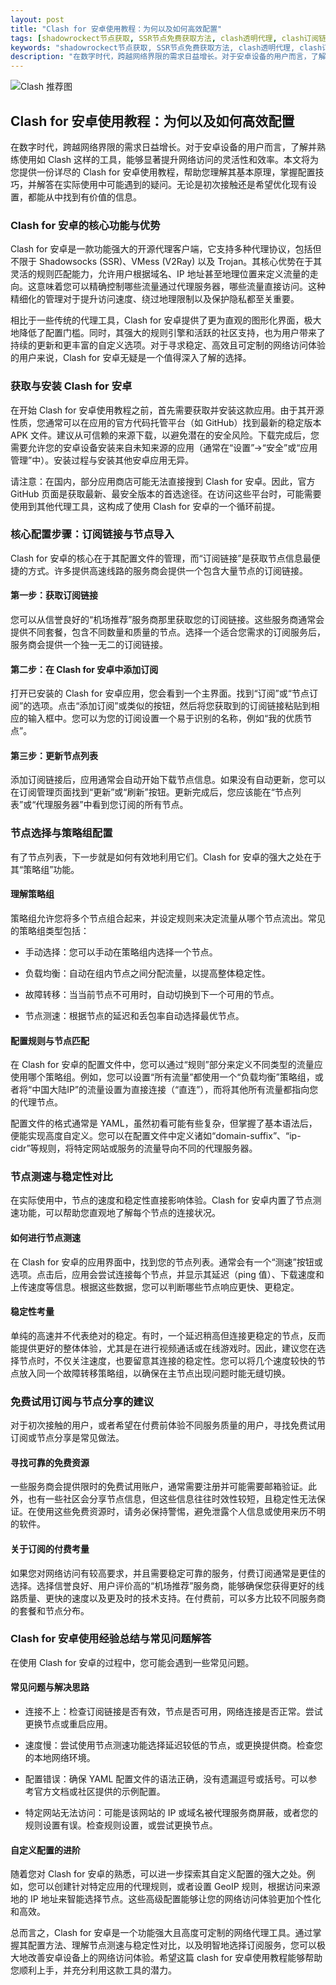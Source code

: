 ```yaml
---
layout: post
title: "Clash for 安卓使用教程：为何以及如何高效配置"
tags: [shadowrockect节点获取, SSR节点免费获取方法, clash透明代理, clash订阅链接怎么获得, 免费clash节点订阅, clashverge设置]
keywords: "shadowrockect节点获取, SSR节点免费获取方法, clash透明代理, clash订阅链接怎么获得, 免费clash节点订阅, clashverge设置"
description: "在数字时代，跨越网络界限的需求日益增长。对于安卓设备的用户而言，了解并熟练使用如 Clash 这样的工具，能够显著提升网络访问的灵活性和效率。本文将为您提供一份详尽的 Clash for 安卓使用教程，帮助您理解其基本原理，掌握配置技巧，并解答在实际使用中可能遇到的疑问。无论是初次接触还是希望优化现有设置，都能从中找到有价值的信息。"
---
```


![Clash 推荐图](https://clashjd.github.io/assets/img/YouTube机场推荐.png)

## Clash for 安卓使用教程：为何以及如何高效配置

在数字时代，跨越网络界限的需求日益增长。对于安卓设备的用户而言，了解并熟练使用如 Clash 这样的工具，能够显著提升网络访问的灵活性和效率。本文将为您提供一份详尽的 Clash for 安卓使用教程，帮助您理解其基本原理，掌握配置技巧，并解答在实际使用中可能遇到的疑问。无论是初次接触还是希望优化现有设置，都能从中找到有价值的信息。

### Clash for 安卓的核心功能与优势

Clash for 安卓是一款功能强大的开源代理客户端，它支持多种代理协议，包括但不限于 Shadowsocks (SSR)、VMess (V2Ray) 以及 Trojan。其核心优势在于其灵活的规则匹配能力，允许用户根据域名、IP 地址甚至地理位置来定义流量的走向。这意味着您可以精确控制哪些流量通过代理服务器，哪些流量直接访问。这种精细化的管理对于提升访问速度、绕过地理限制以及保护隐私都至关重要。

相比于一些传统的代理工具，Clash for 安卓提供了更为直观的图形化界面，极大地降低了配置门槛。同时，其强大的规则引擎和活跃的社区支持，也为用户带来了持续的更新和更丰富的自定义选项。对于寻求稳定、高效且可定制的网络访问体验的用户来说，Clash for 安卓无疑是一个值得深入了解的选择。

### 获取与安装 Clash for 安卓

在开始 Clash for 安卓使用教程之前，首先需要获取并安装这款应用。由于其开源性质，您通常可以在应用的官方代码托管平台（如 GitHub）找到最新的稳定版本 APK 文件。建议从可信赖的来源下载，以避免潜在的安全风险。下载完成后，您需要允许您的安卓设备安装来自未知来源的应用（通常在“设置”->“安全”或“应用管理”中）。安装过程与安装其他安卓应用无异。

请注意：在国内，部分应用商店可能无法直接搜到 Clash for 安卓。因此，官方 GitHub 页面是获取最新、最安全版本的首选途径。在访问这些平台时，可能需要使用到其他代理工具，这构成了使用 Clash for 安卓的一个循环前提。

### 核心配置步骤：订阅链接与节点导入

Clash for 安卓的核心在于其配置文件的管理，而“订阅链接”是获取节点信息最便捷的方式。许多提供高速线路的服务商会提供一个包含大量节点的订阅链接。

#### 第一步：获取订阅链接

您可以从信誉良好的“机场推荐”服务商那里获取您的订阅链接。这些服务商通常会提供不同套餐，包含不同数量和质量的节点。选择一个适合您需求的订阅服务后，服务商会提供一个独一无二的订阅链接。

#### 第二步：在 Clash for 安卓中添加订阅

打开已安装的 Clash for 安卓应用，您会看到一个主界面。找到“订阅”或“节点订阅”的选项。点击“添加订阅”或类似的按钮，然后将您获取到的订阅链接粘贴到相应的输入框中。您可以为您的订阅设置一个易于识别的名称，例如“我的优质节点”。

#### 第三步：更新节点列表

添加订阅链接后，应用通常会自动开始下载节点信息。如果没有自动更新，您可以在订阅管理页面找到“更新”或“刷新”按钮。更新完成后，您应该能在“节点列表”或“代理服务器”中看到您订阅的所有节点。

### 节点选择与策略组配置

有了节点列表，下一步就是如何有效地利用它们。Clash for 安卓的强大之处在于其“策略组”功能。

#### 理解策略组

策略组允许您将多个节点组合起来，并设定规则来决定流量从哪个节点流出。常见的策略组类型包括：

- 手动选择：您可以手动在策略组内选择一个节点。

- 负载均衡：自动在组内节点之间分配流量，以提高整体稳定性。

- 故障转移：当当前节点不可用时，自动切换到下一个可用的节点。

- 节点测速：根据节点的延迟和丢包率自动选择最优节点。

#### 配置规则与节点匹配

在 Clash for 安卓的配置文件中，您可以通过“规则”部分来定义不同类型的流量应使用哪个策略组。例如，您可以设置“所有流量”都使用一个“负载均衡”策略组，或者将“中国大陆IP”的流量设置为直接连接（“直连”），而将其他所有流量都指向您的代理节点。

配置文件的格式通常是 YAML，虽然初看可能有些复杂，但掌握了基本语法后，便能实现高度自定义。您可以在配置文件中定义诸如“domain-suffix”、“ip-cidr”等规则，将特定网站或服务的流量导向不同的代理服务器。

### 节点测速与稳定性对比

在实际使用中，节点的速度和稳定性直接影响体验。Clash for 安卓内置了节点测速功能，可以帮助您直观地了解每个节点的连接状况。

#### 如何进行节点测速

在 Clash for 安卓的应用界面中，找到您的节点列表。通常会有一个“测速”按钮或选项。点击后，应用会尝试连接每个节点，并显示其延迟（ping 值）、下载速度和上传速度等信息。根据这些数据，您可以判断哪些节点响应更快、更稳定。

#### 稳定性考量

单纯的高速并不代表绝对的稳定。有时，一个延迟稍高但连接更稳定的节点，反而能提供更好的整体体验，尤其是在进行视频通话或在线游戏时。因此，建议您在选择节点时，不仅关注速度，也要留意其连接的稳定性。您可以将几个速度较快的节点放入同一个故障转移策略组，以确保在主节点出现问题时能无缝切换。

### 免费试用订阅与节点分享的建议

对于初次接触的用户，或者希望在付费前体验不同服务质量的用户，寻找免费试用订阅或节点分享是常见做法。

#### 寻找可靠的免费资源

一些服务商会提供限时的免费试用账户，通常需要注册并可能需要邮箱验证。此外，也有一些社区会分享节点信息，但这些信息往往时效性较短，且稳定性无法保证。在使用这些免费资源时，请务必保持警惕，避免泄露个人信息或使用来历不明的软件。

#### 关于订阅的付费考量

如果您对网络访问有较高要求，并且需要稳定可靠的服务，付费订阅通常是更佳的选择。选择信誉良好、用户评价高的“机场推荐”服务商，能够确保您获得更好的线路质量、更快的速度以及更及时的技术支持。在付费前，可以多方比较不同服务商的套餐和节点分布。

### Clash for 安卓使用经验总结与常见问题解答

在使用 Clash for 安卓的过程中，您可能会遇到一些常见问题。

#### 常见问题与解决思路

- 连接不上：检查订阅链接是否有效，节点是否可用，网络连接是否正常。尝试更换节点或重启应用。

- 速度慢：尝试使用节点测速功能选择延迟较低的节点，或更换提供商。检查您的本地网络环境。

- 配置错误：确保 YAML 配置文件的语法正确，没有遗漏逗号或括号。可以参考官方文档或社区提供的示例配置。

- 特定网站无法访问：可能是该网站的 IP 或域名被代理服务商屏蔽，或者您的规则设置有误。检查规则设置，或尝试更换节点。

#### 自定义配置的进阶

随着您对 Clash for 安卓的熟悉，可以进一步探索其自定义配置的强大之处。例如，您可以创建针对特定应用的代理规则，或者设置 GeoIP 规则，根据访问来源地的 IP 地址来智能选择节点。这些高级配置能够让您的网络访问体验更加个性化和高效。

总而言之，Clash for 安卓是一个功能强大且高度可定制的网络代理工具。通过掌握其配置方法、理解节点测速与稳定性对比，以及明智地选择订阅服务，您可以极大地改善安卓设备上的网络访问体验。希望这篇 clash for 安卓使用教程能够帮助您顺利上手，并充分利用这款工具的潜力。